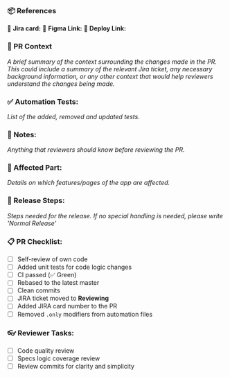 ### 📦 References
📌 **Jira card:**
🎨 **Figma Link:**
🚀 **Deploy Link:**

### 📖 PR Context
_A brief summary of the context surrounding the changes made in the PR. This could include a summary of the relevant Jira ticket, any necessary background information, or any other context that would help reviewers understand the changes being made._

### ✅ Automation Tests:
_List of the added, removed and updated tests._

### 📝 Notes:
_Anything that reviewers should know before reviewing the PR._

### 🚧 Affected Part:
_Details on which features/pages of the app are affected._

### 🚀 Release Steps:
_Steps needed for the release. If no special handling is needed, please write 'Normal Release'_

### 📋 PR Checklist:
- [ ] Self-review of own code
- [ ] Added unit tests for code logic changes
- [ ] CI passed (✅ Green)
- [ ] Rebased to the latest master
- [ ] Clean commits
- [ ] JIRA ticket moved to **Reviewing**
- [ ] Added JIRA card number to the PR
- [ ] Removed `.only` modifiers from automation files

### 👓 Reviewer Tasks:
- [ ] Code quality review
- [ ] Specs logic coverage review
- [ ] Review commits for clarity and simplicity
